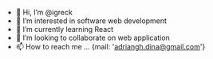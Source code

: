 - 👋 Hi, I’m @igreck
- 👀 I’m interested in software web development
- 🌱 I’m currently learning React
- 💞️ I’m looking to collaborate on web application
- 📫 How to reach me ... {mail: 'adriangh.dina@gmail.com'}

<!---
igreck/igreck is a ✨ special ✨ repository because its `README.md` (this file) appears on your GitHub profile.
You can click the Preview link to take a look at your changes.
--->
